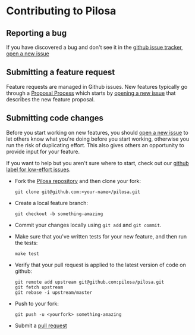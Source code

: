 # Contributing to Pilosa

## Reporting a bug

If you have discovered a bug and don't see it in the [github issue tracker][5], [open a new issue][1]

## Submitting a feature request

Feature requests are managed in Github issues. New features typically go through a [Proposal Process][4]
which starts by [opening a new issue][1] that describes the new feature proposal.

## Submitting code changes

Before you start working on new features, you should [open a new issue][1] to let others know what
you're doing before you start working, otherwise you run the risk of duplicating effort. This also
gives others an opportunity to provide input for your feature.

If you want to help but you aren't sure where to start, check out our [github label for low-effort issues][6].

- Fork the [Pilosa repository][2] and then clone your fork:

    ```shell
    git clone git@github.com:<your-name>/pilosa.git
    ```

- Create a local feature branch:

    ```shell
    git checkout -b something-amazing
    ```

- Commit your changes locally using `git add` and `git commit`.

- Make sure that you've written tests for your new feature, and then run the tests:

    ```shell
    make test
    ```

- Verify that your pull request is applied to the latest version of code on github:

    ```shell
    git remote add upstream git@github.com:pilosa/pilosa.git
    git fetch upstream
    git rebase -i upstream/master
    ```

- Push to your fork:

    ```shell
    git push -u <yourfork> something-amazing
    ```

- Submit a [pull request][3]


[1]: https://github.com/pilosa/pilosa/issues/new
[2]: https://github.com/pilosa/pilosa
[3]: https://github.com/pilosa/pilosa/compare/
[4]: https://github.com/pilosa/general/blob/master/proposal.md
[5]: https://github.com/pilosa/pilosa/issues
[6]: https://github.com/pilosa/pilosa/issues?q=is%3Aopen+is%3Aissue+label%3Anewcomer